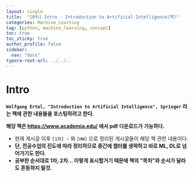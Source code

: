 ```yaml
---
layout: single
title:  "[0차] Intro - Introduction to Artificial Intelligence(책)"
categories: Machine_Learning
tag: [python, machine_learning, concept]
toc: true
toc_sticky: true
author_profile: false
sidebar:
  nav: "docs"
typora-root-url: ../../..
---
```




# Intro

**`Wolfgang Ertel, "Introduction to Artificial Intelligence", Springer` 라는 책에 관한 내용들을 포스팅하려고 한다.**

**해당 책은 https://www.academia.edu/ 에서  pdf 다운로드가 가능하다.**

* 현재 게시글 이후 `[1차] ~` 와 `[HW]` 으로 정리된 게시글들이 해당 책 관련 내용이다.
* **단, 전공수업의 진도에 따라 정리하므로 중간에 챕터를 생략하고 바로 ML, DL로 넘어가기도 한다.**
* **공부한 순서대로 1차, 2차... 이렇게 표시할거기 때문에 책의 "목차"와 순서가 달라도 혼동하지 말것.**
